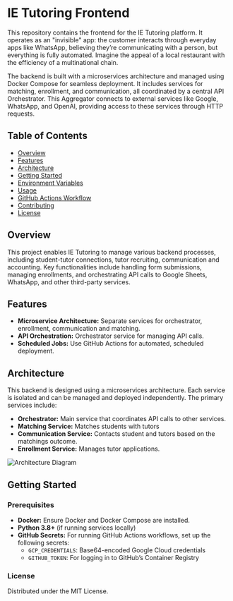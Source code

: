 # IE Tutoring Frontend

This repository contains the frontend for the IE Tutoring platform. It operates as an "invisible" app: the customer interacts through everyday apps like WhatsApp, believing they’re communicating with a person, but everything is fully automated. Imagine the appeal of a local restaurant with the efficiency of a multinational chain.

The backend is built with a microservices architecture and managed using Docker Compose for seamless deployment. It includes services for matching, enrollment, and communication, all coordinated by a central API Orchestrator. This Aggregator connects to external services like Google, WhatsApp, and OpenAI, providing access to these services through HTTP requests.

## Table of Contents
- [Overview](#overview)
- [Features](#features)
- [Architecture](#architecture)
- [Getting Started](#getting-started)
- [Environment Variables](#environment-variables)
- [Usage](#usage)
- [GitHub Actions Workflow](#github-actions-workflow)
- [Contributing](#contributing)
- [License](#license)

## Overview

This project enables IE Tutoring to manage various backend processes, including student-tutor connections, tutor recruiting, communication and accounting. Key functionalities include handling form submissions, managing enrollments, and orchestrating API calls to Google Sheets, WhatsApp, and other third-party services.

## Features

- **Microservice Architecture:** Separate services for orchestrator, enrollment, communication and matching.
- **API Orchestration:** Orchestrator service for managing API calls.
- **Scheduled Jobs:** Use GitHub Actions for automated, scheduled deployment.

## Architecture

This backend is designed using a microservices architecture. Each service is isolated and can be managed and deployed independently. The primary services include:

- **Orchestrator:** Main service that coordinates API calls to other services.
- **Matching Service:** Matches students with tutors
- **Communication Service:** Contacts student and tutors based on the matchings outcome.
- **Enrollment Service:** Manages tutor applications.

![Architecture Diagram](documents/assets/diagram.png)

## Getting Started

### Prerequisites

- **Docker:** Ensure Docker and Docker Compose are installed.
- **Python 3.8+** (if running services locally)
- **GitHub Secrets:** For running GitHub Actions workflows, set up the following secrets:
  - `GCP_CREDENTIALS`: Base64-encoded Google Cloud credentials
  - `GITHUB_TOKEN`: For logging in to GitHub’s Container Registry

### License

Distributed under the MIT License.